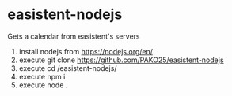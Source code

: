 # easistent-nodejs
Gets a calendar from easistent's servers

1. install nodejs from https://nodejs.org/en/
2. execute git clone https://github.com/PAKO25/easistent-nodejs
3. execute cd /easistent-nodejs/
4. execute npm i
5. execute node .
